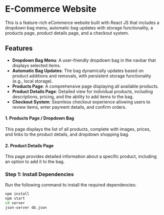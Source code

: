 # E-Commerce Website

This is a feature-rich eCommerce website built with React JS that includes a dropdown bag menu, automatic bag updates with storage functionality, a products page, product details page, and a checkout system.

## Features

- **Dropdown Bag Menu**: A user-friendly dropdown bag in the navbar that displays selected items.
- **Automatic Bag Updates**: The bag dynamically updates based on product additions and removals, with persistent storage functionality (e.g., local storage).
- **Products Page**: A comprehensive page displaying all available products.
- **Product Details Page**: Detailed view for individual products, including descriptions, pricing, and the ability to add items to the bag.
- **Checkout System**: Seamless checkout experience allowing users to review items, enter payment details, and confirm orders.


#### 1. Products Page / Dropdown Bag

This page displays the list of all products, complete with images, prices, and links to the product details, and dropdown shopping bag.

#### 2. Product Details Page

This page provides detailed information about a specific product, including an option to add it to the bag.




### Step 1: Install Dependencies

Run the following command to install the required dependencies:

```bash
npm install
npm start
cd server
json-server db.json
```
